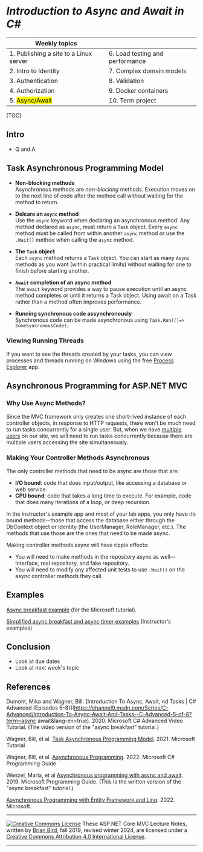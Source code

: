 # *Introduction to Async and Await in C#*

| Weekly topics                          |                                 |
| -------------------------------------- | ------------------------------- |
| 1. Publishing a site to a Linux server | 6. Load testing and performance |
| 2. Intro to Identity                   | 7. Complex domain models        |
| 3. Authentication                      | 8. Validation                   |
| 4. Authorization                       | 9. Docker containers            |
| 5. <mark>Async/Await</mark>            | 10. Term project                |


[TOC]

## Intro

- Q and A



## Task Asynchronous Programming Model

- **Non-blocking methods**  
  Asynchronous methods are *non-blocking* methods. Execution moves on to the next line of code after the method call without waiting for the method to return.

- **Delcare an `async` method**  
  Use the `async` keyword when declaring an asynchronous method. Any method declared as `async`, must return a `Task` object. Every `async` method must be called from within another `async` method or use the `.Wait()` method when calling the `async` method.
- **The `Task` object**  
  Each `async` method returns a `Task` object. You can start as many `Async` methods as you want (within  practical limits) without waiting for one to finish before starting another. 

- **`Await` completion of an async method**  
  The `await` keyword provides a way to pause execution until an async method  completes or until it returns a Task object. Using await on a Task  rather than a method often improves performance.

- **Running synchronous code assynchronously**  
  Synchronous code can be made asynchronous using `Task.Run(()=> SomeSyncronousCode);`

### Viewing Running Threads

If you want to see the threads created by your tasks, you can view processes and threads running on Windows using the free [Process Explorer](https://docs.microsoft.com/en-us/sysinternals/downloads/process-explorer) app.



## Asynchronous Programming for ASP.NET MVC

### Why Use Async Methods?

Since the MVC framework only creates one short-lived instance of each controller objects, in response to HTTP requests, there won't be much need to run tasks concurrently for a single user. But, when we have <u>multiple users</u> on our site, we will need to run tasks concurrently because there are multiple users accessing the site simultaneously.

### Making Your Controller Methods Asynchronous

The only controller methods that need to be async are those that are:

- **I/O bound**: code that does input/output, like accessing a database or web service.
- **CPU bound**: code that takes a long time to execute. For example, code that does many iterations of a loop, or deep recursion.

 In the instructor's example app and most of your lab apps, you only have i/o bound methods--those that access the database either through the DbContext object or Identity (the UserManager, RoleManager, etc.). The methods that use those are the ones that need to be made async.

Making controller methods async will have ripple effects:

- You will need to make methods in the repository async as well—Interface, real repository, and fake repository. 
- You will need to modify any affected unit tests to use `.Wait()` on the async controller methods they call.



## Examples

[Async breakfast example](https://github.com/dotnet/docs/tree/main/docs/csharp/programming-guide/concepts/async/snippets/index) (for the Microsoft tutorial).

[Simplified async breakfast and async timer examples](https://github.com/LCC-CIT/AsyncAwaitDemo) (Instructor's examples)



## Conclusion

- Look at due dates 
- Look at next week's topic



## References

Dumont, Mika and Wagner, Bill. [Introduction To Async, Await, nd Tasks | C# Advanced \(Episodes 5&ndash;8\)](https://channel9.msdn.com/Series/C-Advanced/Introduction-To-Async-Await-And-Tasks--C-Advanced-5-of-8?term=async await&lang-en=true). 2020. Microsoft C# Advanced Video Tutorial. (The video version of the "async breakfast" tutorial.)

Wagner, Bill, et al. [Task Asynchronous Programming Model](https://docs.microsoft.com/en-us/dotnet/csharp/programming-guide/concepts/async/task-asynchronous-programming-model). 2021. Microsoft Tutorial

Wagner, Bill, et al. [Asynchronous Programming](https://docs.microsoft.com/en-us/dotnet/csharp/async). 2022. Microsoft C# Programming Guide

Wenzel, Maria, et al [Asynchronous programming with async and await](https://docs.microsoft.com/en-us/dotnet/csharp/programming-guide/concepts/async/). 2019. Microsoft Programming Guide. (This is the written version of the "async breakfast" tutorial.)

[Asynchronous Programming with Entity Framework and Linq](https://learn.microsoft.com/en-us/ef/core/miscellaneous/async). 2022. Microsoft.

------

[![Creative Commons License](https://i.creativecommons.org/l/by/4.0/88x31.png)](http://creativecommons.org/licenses/by/4.0/) These ASP.NET Core MVC Lecture Notes, written by [Brian Bird](https://profbird.dev), fall 2019, revised winter 2024, are licensed under a [Creative Commons Attribution 4.0 International License](http://creativecommons.org/licenses/by/4.0/). 

------

 